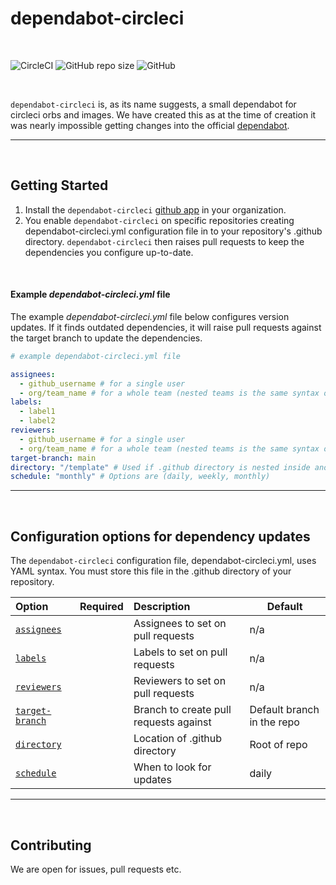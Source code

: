 # dependabot-circleci

<br/>

![CircleCI](https://img.shields.io/circleci/build/github/BESTSELLER/dependabot-circleci/master)
![GitHub repo size](https://img.shields.io/github/repo-size/BESTSELLER/dependabot-circleci)
![GitHub](https://img.shields.io/github/license/BESTSELLER/dependabot-circleci)

<br/>

`dependabot-circleci` is, as its name suggests, a small dependabot for circleci orbs and images.
We have created this as at the time of creation it was nearly impossible getting changes into the official [dependabot](https://github.com/dependabot/dependabot-core).

---
<br/>

## Getting Started
1. Install the `dependabot-circleci` [github app](https://github.com/apps/dependabot-circleci) in your organization.
2. You enable `dependabot-circleci` on specific repositories creating dependabot-circleci.yml configuration file in to your repository's .github directory. `dependabot-circleci` then raises pull requests to keep the dependencies you configure up-to-date.

<br/>

#### Example *dependabot-circleci.yml* file

The example *dependabot-circleci.yml* file below configures version updates. If it finds outdated dependencies, it will raise pull requests against the target branch to update the dependencies.

```yaml
# example dependabot-circleci.yml file

assignees:
  - github_username # for a single user
  - org/team_name # for a whole team (nested teams is the same syntax org/team_name)
labels:
  - label1
  - label2
reviewers:
  - github_username # for a single user
  - org/team_name # for a whole team (nested teams is the same syntax org/team_name)
target-branch: main
directory: "/template" # Used if .github directory is nested inside another directory
schedule: "monthly" # Options are (daily, weekly, monthly)

```

---
<br/>

## Configuration options for dependency updates
The `dependabot-circleci` configuration file, dependabot-circleci.yml, uses YAML syntax. 
You must store this file in the .github directory of your repository.

| Option                            | Required | Description                            | Default                    |
| :-------------------------------- | :------: | :------------------------------------- | -------------------------- |
| [`assignees`](#assignees)         |          | Assignees to set on pull requests      | n/a                        |
| [`labels`](#labels)               |          | Labels to set on pull requests         | n/a                        |
| [`reviewers`](#reviewers)         |          | Reviewers to set on pull requests      | n/a                        |
| [`target-branch`](#target-branch) |          | Branch to create pull requests against | Default branch in the repo |
| [`directory`](#directory)         |          | Location of .github directory          | Root of repo               |
| [`schedule`](#schedule)           |          | When to look for updates               | daily                      |


---
<br/>

## Contributing
We are open for issues, pull requests etc.
